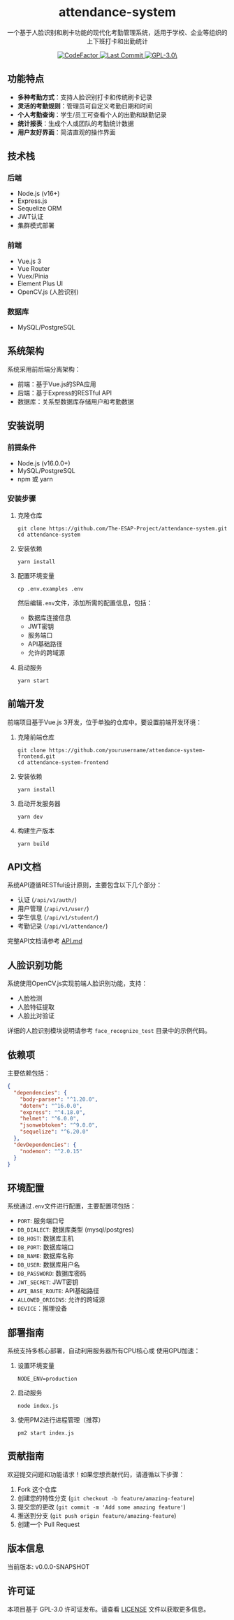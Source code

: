 <h1 align="center">
  attendance-system
</h1>

<p align="center">
  一个基于人脸识别和刷卡功能的现代化考勤管理系统，适用于学校、企业等组织的上下班打卡和出勤统计
</p>

<p align="center">
  <a href="https://www.codefactor.io/repository/github/the-esap-project/attendance-system">
    <img src="https://www.codefactor.io/repository/github/the-esap-project/attendance-system/badge" alt="CodeFactor" />
  </a>

  <a href="https://github.com/The-ESAP-Project/attendance-system/activity">
    <img src="https://img.shields.io/github/last-commit/The-ESAP-Project/attendance-system/master" alt="Last Commit"/>
  </a>

  <a href="./LICENSE">
    <img src="https://img.shields.io/github/license/The-ESAP-Project/attendance-system" alt="GPL-3.0\"/>
  </a>
</p>

## 功能特点

- **多种考勤方式**：支持人脸识别打卡和传统刷卡记录
- **灵活的考勤规则**：管理员可自定义考勤日期和时间
- **个人考勤查询**：学生/员工可查看个人的出勤和缺勤记录
- **统计报表**：生成个人或团队的考勤统计数据
- **用户友好界面**：简洁直观的操作界面

## 技术栈

### 后端

- Node.js (v16+)
- Express.js 
- Sequelize ORM
- JWT认证
- 集群模式部署

### 前端

- Vue.js 3
- Vue Router
- Vuex/Pinia
- Element Plus UI
- OpenCV.js (人脸识别)

### 数据库

- MySQL/PostgreSQL

## 系统架构

系统采用前后端分离架构：

- 前端：基于Vue.js的SPA应用
- 后端：基于Express的RESTful API
- 数据库：关系型数据库存储用户和考勤数据

## 安装说明

### 前提条件

- Node.js (v16.0.0+)
- MySQL/PostgreSQL
- npm 或 yarn

### 安装步骤

1. 克隆仓库
   ```
   git clone https://github.com/The-ESAP-Project/attendance-system.git
   cd attendance-system
   ```

2. 安装依赖
   ```
   yarn install
   ```

3. 配置环境变量
   ```
   cp .env.examples .env
   ```
   然后编辑`.env`文件，添加所需的配置信息，包括：
   - 数据库连接信息
   - JWT密钥
   - 服务端口
   - API基础路径
   - 允许的跨域源

4. 启动服务
   ```
   yarn start
   ```

## 前端开发

前端项目基于Vue.js 3开发，位于单独的仓库中。要设置前端开发环境：

1. 克隆前端仓库
   ```
   git clone https://github.com/yourusername/attendance-system-frontend.git
   cd attendance-system-frontend
   ```

2. 安装依赖
   ```
   yarn install
   ```

3. 启动开发服务器
   ```
   yarn dev
   ```

4. 构建生产版本
   ```
   yarn build
   ```

## API文档

系统API遵循RESTful设计原则，主要包含以下几个部分：

- 认证 (`/api/v1/auth/`)
- 用户管理 (`/api/v1/user/`)
- 学生信息 (`/api/v1/student/`)
- 考勤记录 (`/api/v1/attendance/`)

完整API文档请参考 [API.md](./API.md)

## 人脸识别功能

系统使用OpenCV.js实现前端人脸识别功能，支持：

- 人脸检测
- 人脸特征提取
- 人脸比对验证

详细的人脸识别模块说明请参考 `face_recognize_test` 目录中的示例代码。

## 依赖项

主要依赖包括：

```json
{
  "dependencies": {
    "body-parser": "^1.20.0",
    "dotenv": "^16.0.0",
    "express": "^4.18.0",
    "helmet": "^6.0.0",
    "jsonwebtoken": "^9.0.0",
    "sequelize": "^6.20.0"
  },
  "devDependencies": {
    "nodemon": "^2.0.15"
  }
}
```

## 环境配置

系统通过`.env`文件进行配置，主要配置项包括：

- `PORT`: 服务端口号
- `DB_DIALECT`: 数据库类型 (mysql/postgres)
- `DB_HOST`: 数据库主机
- `DB_PORT`: 数据库端口
- `DB_NAME`: 数据库名称
- `DB_USER`: 数据库用户名
- `DB_PASSWORD`: 数据库密码
- `JWT_SECRET`: JWT密钥
- `API_BASE_ROUTE`: API基础路径
- `ALLOWED_ORIGINS`: 允许的跨域源
- `DEVICE`：推理设备

## 部署指南

系统支持多核心部署，自动利用服务器所有CPU核心或 使用GPU加速：

1. 设置环境变量
   ```
   NODE_ENV=production
   ```

2. 启动服务
   ```
   node index.js
   ```

3. 使用PM2进行进程管理（推荐）
   ```
   pm2 start index.js
   ```

## 贡献指南

欢迎提交问题和功能请求！如果您想贡献代码，请遵循以下步骤：

1. Fork 这个仓库
2. 创建您的特性分支 (`git checkout -b feature/amazing-feature`)
3. 提交您的更改 (`git commit -m 'Add some amazing feature'`)
4. 推送到分支 (`git push origin feature/amazing-feature`)
5. 创建一个 Pull Request

## 版本信息

当前版本: v0.0.0-SNAPSHOT

## 许可证

本项目基于 GPL-3.0 许可证发布。请查看 [LICENSE](./LICENSE) 文件以获取更多信息。
